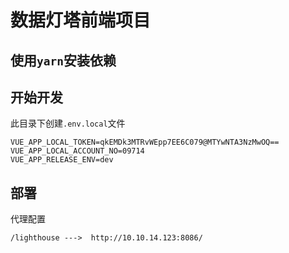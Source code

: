 # 数据灯塔前端项目

## 使用`yarn`安装依赖

## 开始开发

此目录下创建`.env.local`文件
``` dotenv
VUE_APP_LOCAL_TOKEN=qkEMDk3MTRvWEpp7EE6C079@MTYwNTA3NzMwOQ==
VUE_APP_LOCAL_ACCOUNT_NO=09714
VUE_APP_RELEASE_ENV=dev
```

## 部署
代理配置
```
/lighthouse --->  http://10.10.14.123:8086/
```
